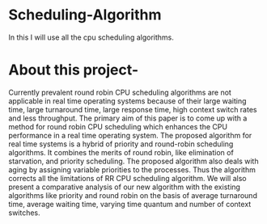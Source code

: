 # Scheduling-Algorithm
In this I will use all the cpu scheduling algorithms.

# About this project-
Currently prevalent round robin CPU scheduling algorithms are not applicable
in real time operating systems because of their large waiting time, large
turnaround time, large response time, high context switch rates and less
throughput. The primary aim of this paper is to come up with a method for
round robin CPU scheduling which enhances the CPU performance in a real
time operating system. The proposed algorithm for real time systems is a hybrid
of priority and round-robin scheduling algorithms. It combines the merits of
round robin, like elimination of starvation, and priority scheduling. The
proposed algorithm also deals with aging by assigning variable priorities to the
processes. Thus the algorithm corrects all the limitations of RR CPU scheduling
algorithm. We will also present a comparative analysis of our new algorithm
with the existing algorithms like priority and round robin on the basis of
average turnaround time, average waiting time, varying time quantum and
number of context switches.
